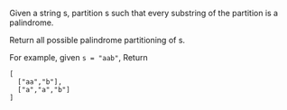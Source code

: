 Given a string s, partition s such that every substring of the partition is a palindrome.

Return all possible palindrome partitioning of s.

For example, given `s = "aab"`,
Return
```
[
  ["aa","b"],
  ["a","a","b"]
]
```